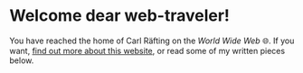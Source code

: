 # Welcome dear web-traveler!

You have reached the home of Carl Räfting on the _World Wide Web_ 🌐. If you
want, [find out more about this website](/about/), or read some of my written
pieces below.
